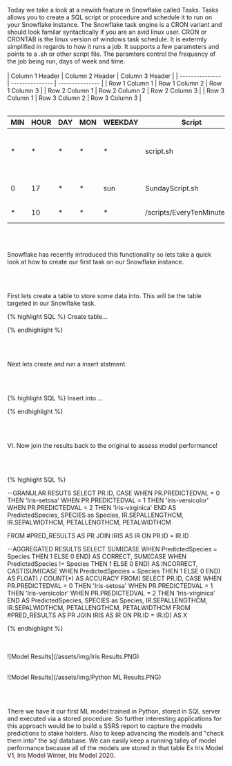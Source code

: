 
Today we take a look at a newish feature in Snowflake called Tasks.
Tasks allows you to create a SQL script or procedure and schedule it to run on your Snowflake instance.
The Snowflake task engine is a CRON variant and should look familar syntactically if you are an avid linux user.
CRON or CRONTAB is the linux version of windows task schedule. It is extermly simplified in regards to how it runs a job. It supports a few parameters and points to a .sh or other script file. The paramters control the frequency of the job being run, days of week and time.
<br>
<br>
| Column 1 Header | Column 2 Header | Column 3 Header |
| --------------- | --------------- | --------------- |
| Row 1 Column 1 | Row 1 Column 2 | Row 1 Column 3 |
| Row 2 Column 1 | Row 2 Column 2 | Row 2 Column 3 |
| Row 3 Column 1 | Row 3 Column 2 | Row 3 Column 3 |
<br>
<br>

MIN | HOUR | DAY | MON | WEEKDAY | Script| Description
--- | --- | --- | --- | --- | --- | --- |
* | * | * | * | * | script.sh |This task would run every minute,hour and day
0 | 17 | * | * | sun | SundayScript.sh| Every Sunday at 5 PM
* |10 | * | * | * | /scripts/EveryTenMinutes.sh | Every ten minutes

<br>
<br>

Snowflake has recently introduced this functionality so lets take a quick look at how to create our first task on our Snowflake instance.


<br>
<br>

First lets create a table to store some data into. This will be the table targeted in our Snowflake task.

{% highlight SQL %}
Create table...

{% endhighlight %}

<br>
<br>

Next lets create and run a insert statment.

<br>
<br>

{% highlight SQL %}
Insert into ...

{% endhighlight %}

<br>
<br>

VI. Now join the results back to the original to assess model performance!

<br>
<br>

{% highlight SQL %}

--GRANULAR RESUTS
SELECT PR.ID,
CASE WHEN PR.PREDICTEDVAL = 0 THEN 'Iris-setosa' 
	 WHEN PR.PREDICTEDVAL = 1 THEN 'Iris-versicolor'
	 WHEN PR.PREDICTEDVAL = 2 THEN 'Iris-virginica'
	 END AS PredictedSpecies,
   SPECIES as Species,
   IR.SEPALLENGTHCM,
   IR.SEPALWIDTHCM,
   PETALLENGTHCM,
   PETALWIDTHCM

   FROM #PRED_RESULTS AS PR
JOIN IRIS AS IR
	ON PR.ID = IR.ID

--AGGREGATED RESULTS
SELECT 
SUM(CASE WHEN PredictedSpecies = Species THEN 1 ELSE 0 END) AS CORRECT,
SUM(CASE WHEN PredictedSpecies != Species THEN 1 ELSE 0 END) AS INCORRECT,
CAST(SUM(CASE WHEN PredictedSpecies = Species THEN 1 ELSE 0 END) AS FLOAT)  / COUNT(*) AS ACCURACY
FROM(
SELECT PR.ID,
CASE WHEN PR.PREDICTEDVAL = 0 THEN 'Iris-setosa' 
	 WHEN PR.PREDICTEDVAL = 1 THEN 'Iris-versicolor'
	 WHEN PR.PREDICTEDVAL = 2 THEN 'Iris-virginica'
	 END AS PredictedSpecies,
   SPECIES as Species,
   IR.SEPALLENGTHCM,
   IR.SEPALWIDTHCM,
   PETALLENGTHCM,
   PETALWIDTHCM
FROM #PRED_RESULTS AS PR
JOIN IRIS AS IR
	ON PR.ID = IR.ID) AS X
		
{% endhighlight %}

<br>
<br>
![Model Results](/assets/img/Iris Results.PNG)

<br>
<br>

![Model Results](/assets/img/Python ML Results.PNG)

<br>
<br>

There we have it our first ML model trained in Python, stored in SQL server and executed via a stored procedure. So further interesting applications for this approach would be to build a SSRS report to capture the models predictions to stake holders. Also to keep advancing the models and "check them into" the sql database. We can easily keep a running talley of model performance because all of the models are stored in that table Ex Iris Model V1, Iris Model Winter, Iris Model 2020. 
